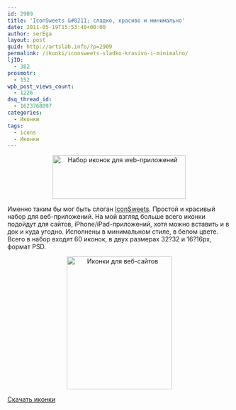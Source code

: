 ```yaml
---
id: 2909
title: 'IconSweets &#8211; сладко, красиво и минимально'
date: 2011-05-19T15:53:40+00:00
author: serEga
layout: post
guid: http://artslab.info/?p=2909
permalink: /ikonki/iconsweets-sladko-krasivo-i-minimalno/
ljID:
  - 382
prosmotr:
  - 152
wpb_post_views_count:
  - 1226
dsq_thread_id:
  - 1623768097
categories:
  - Иконки
tags:
  - icons
  - Иконки
---
```

<center>
  <a href="http://googledrive.com/host/0B9lHVSSSdxdxd0hjdUdmRzY3Tjg/iconsweets.jpg"><img src="http://googledrive.com/host/0B9lHVSSSdxdxd0hjdUdmRzY3Tjg/iconsweets-300x99.jpg" alt="Набор иконок для web-приложений" title="iconsweets" width="300" height="99" class="alignnone size-medium wp-image-2911" srcset="http://googledrive.com/host/0B9lHVSSSdxdxd0hjdUdmRzY3Tjg/iconsweets-300x99.jpg 300w, http://googledrive.com/host/0B9lHVSSSdxdxd0hjdUdmRzY3Tjg/iconsweets.jpg 424w" sizes="(max-width: 300px) 100vw, 300px" /></a>
</center>

Именно таким бы мог быть слоган [IconSweets](http://www.iconsweets.com/). Простой и красивый набор для веб-приложений. На мой взгляд больше всего иконки подойдут для сайтов, iPhone/iPad-приложений, хотя можно вставить и в док и куда угодно. Исполнены в минимальном стиле, в белом цвете. Всего в набор входят 60 иконок, в двух размерах 32?32 и 16?16px, формат PSD.

<center>
  <a href="http://googledrive.com/host/0B9lHVSSSdxdxd0hjdUdmRzY3Tjg/iconSweets.png"><img src="http://googledrive.com/host/0B9lHVSSSdxdxd0hjdUdmRzY3Tjg/iconSweets-237x300.png" alt="Иконки для веб-сайтов" title="iconSweets" width="237" height="300" class="alignnone size-medium wp-image-2912" /></a>
</center>

[Скачать иконки](http://www.iconsweets.com/)